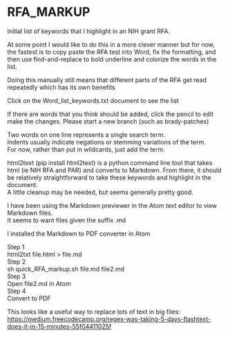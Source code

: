 # RFA_MARKUP
Initial list of keywords that I highlight in an NIH grant RFA. 

At some point I would like to do this in a more clever manner but for now, the fastest is to copy paste the RFA
test into Word, fix the formatting, and then use find-and-replace to bold underline and colorize the words in the list.

Doing this manually still means that different parts of the RFA get read repeatedly which has its own benefits

Click on the Word_list_keywords.txt document to see the list 

If there are words that you think should be added, click the pencil to edit
make the changes. 
Please start a new branch (such as brady-patches)

Two words on one line represents a single search term.<br>
Indents usually indicate negations or stemming variations of the term.<br>
For now, rather than put in wildcards, just add the term.<br>


html2text (pip install html2text) is a python command line tool that takes html (ie NIH RFA and PAR) and converts to Markdown. 
From there, it should be relatively straightforward to take these keywords and highlight in the document.<br>
A little cleanup may be needed, but seems generally pretty good.

I have been using the Markdown previewer in the Atom text editor to view Markdown files.<br> 
It seems to want files given the suffix .md 

I installed the Markdown to PDF  converter in Atom


Step 1<br>
html2txt file.html > file.md<br>
Step 2<br>
sh quick_RFA_markup.sh file.md  file2.md<br>
Step 3<br>
Open file2.md in Atom <br>
Step 4 <br>
Convert to PDF<br>


This looks like a useful way to replace lots of text in big files:
https://medium.freecodecamp.org/regex-was-taking-5-days-flashtext-does-it-in-15-minutes-55f04411025f



